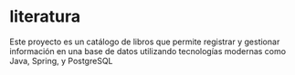 # literatura
Este proyecto es un catálogo de libros que permite registrar y gestionar información en una base de datos utilizando tecnologías modernas como Java, Spring, y PostgreSQL
